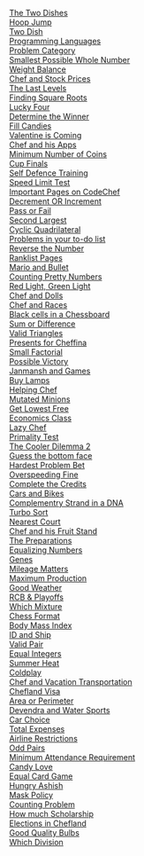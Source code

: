 [The Two Dishes](https://www.codechef.com/LP1TO201/problems/MAX_DIFF)<br/>
[Hoop Jump](https://www.codechef.com/LP1TO201/problems/HOOPS)<br/>
[Two Dish](https://www.codechef.com/LP1TO201/problems/TWODISH)<br/>
[Programming Languages](https://www.codechef.com/LP1TO201/problems/PROGLANG)<br/>
[Problem Category](https://www.codechef.com/LP1TO201/problems/PROBCAT)<br/>
[Smallest Possible Whole Number](https://www.codechef.com/LP1TO201/problems/SMOL?tab=statement)<br/>
[Weight Balance](https://www.codechef.com/LP1TO201/problems/WEIGHTBL)<br/>
[Chef and Stock Prices](https://www.codechef.com/LP1TO201/problems/CSTOCK)<br/>
[The Last Levels](https://www.codechef.com/problems/LASTLEVELS)<br/>
[Finding Square Roots](https://www.codechef.com/problems/FSQRT)<br/>
[Lucky Four](https://www.codechef.com/LP1TO205/problems/LUCKFOUR)<br/>
[Determine the Winner](https://www.codechef.com/problems/WINNERR)<br/>
[Fill Candies](https://www.codechef.com/problems/FILLCANDIES)<br/>
[Valentine is Coming](https://www.codechef.com/problems/VALENTINE)<br/>
[Chef and his Apps](https://www.codechef.com/problems/CHEFAPPS)<br/>
[Minimum Number of Coins](https://www.codechef.com/problems/MINCOINS)<br/>
[Cup Finals](https://www.codechef.com/problems/CRICUP)<br/>
[Self Defence Training](https://www.codechef.com/problems/SELFDEF)<br/>
[Speed Limit Test](https://www.codechef.com/problems/SPEEDTEST)<br/>
[Important Pages on CodeChef](https://www.codechef.com/problems/CHEFPAGES)<br/>
[Decrement OR Increment](https://www.codechef.com/problems/DECINC)<br/>
[Pass or Fail](https://www.codechef.com/problems/PASSORFAIL)<br/>
[Second Largest](https://www.codechef.com/problems/FLOW017)<br/>
[Cyclic Quadrilateral](https://www.codechef.com/problems/CYCLICQD)<br/>
[Problems in your to-do list](https://www.codechef.com/problems/TODOLIST?tab=statement)<br/>
[Reverse the Number](https://www.codechef.com/problems/FLOW007)<br/>
[Ranklist Pages](https://www.codechef.com/problems/RANKLISTPAGE)<br/>
[Mario and Bullet](https://www.codechef.com/problems/BULLET)<br/>
[Counting Pretty Numbers](https://www.codechef.com/problems/NUM239)<br/>
[Red Light, Green Light](https://www.codechef.com/problems/DOLL)<br/>
[Chef and Dolls](https://www.codechef.com/problems/MISSP)<br/>
[Chef and Races](https://www.codechef.com/problems/CHEFRACES)<br/>
[Black cells in a Chessboard](https://www.codechef.com/problems/BLACKCEL)<br/>
[Sum or Difference](https://www.codechef.com/problems/DIFFSUM)<br/>
[Valid Triangles](https://www.codechef.com/problems/FLOW013)<br/>
[Presents for Cheffina](https://www.codechef.com/problems/PRESENTS)<br/>
[Small Factorial](https://www.codechef.com/problems/FLOW018)<br/>
[Possible Victory](https://www.codechef.com/problems/T20MCH)<br/>
[Janmansh and Games](https://www.codechef.com/problems/JGAMES)<br/>
[Buy Lamps](https://www.codechef.com/problems/BUYLAMP)<br/>
[Helping Chef](https://www.codechef.com/problems/FLOW008)<br/>
[Mutated Minions](https://www.codechef.com/problems/CHN15A)<br/>
[Get Lowest Free](https://www.codechef.com/problems/SALE)<br/>
[Economics Class](https://www.codechef.com/problems/ECOCLASS)<br/>
[Lazy Chef](https://www.codechef.com/problems/LAZYCHF)<br/>
[Primality Test](https://www.codechef.com/problems/PRB01)<br/>
[The Cooler Dilemma 2](https://www.codechef.com/problems/WATERCOOLER2)<br/>
[Guess the bottom face](https://www.codechef.com/problems/BOTTOM)<br/>
[Hardest Problem Bet](https://www.codechef.com/problems/HARDBET)<br/>
[Overspeeding Fine](https://www.codechef.com/problems/FINE)<br/>
[Complete the Credits](https://www.codechef.com/problems/CREDITS)<br/>
[Cars and Bikes](https://www.codechef.com/problems/TYRES)<br/>
[Complementry Strand in a DNA](https://www.codechef.com/problems/DNASTRAND)<br/>
[Turbo Sort](https://www.codechef.com/problems/TSORT)<br/>
[Nearest Court](https://www.codechef.com/problems/NEARESTCOURT)<br/>
[Chef and his Fruit Stand](https://www.codechef.com/problems/FRUITCHAAT)<br/>
[The Preparations](https://www.codechef.com/problems/SUPCHEF)<br/>
[Equalizing Numbers](https://www.codechef.com/problems/EQLZING)<br/>
[Genes](https://www.codechef.com/problems/GENE01)<br/>
[Mileage Matters](https://www.codechef.com/problems/MILEAGE?tab=statement)<br/>
[Maximum Production](https://www.codechef.com/problems/EITA)<br/>
[Good Weather](https://www.codechef.com/problems/GOODWEAT)<br/>
[RCB & Playoffs](https://www.codechef.com/problems/RCBPLAY)<br/>
[Which Mixture](https://www.codechef.com/problems/MIXTURE)<br/>
[Chess Format](https://www.codechef.com/problems/CHSFORMT)<br/>
[Body Mass Index](https://www.codechef.com/problems/BMI)<br/>
[ID and Ship](https://www.codechef.com/problems/FLOW010)<br/>
[Valid Pair](https://www.codechef.com/problems/SOCKS1)<br/>
[Equal Integers](https://www.codechef.com/problems/INCREAR)<br/>
[Summer Heat](https://www.codechef.com/problems/COCONUT)<br/>
[Coldplay](https://www.codechef.com/problems/SLOOP)<br/>
[Chef and Vacation Transportation](https://www.codechef.com/problems/CHEFTRANS)<br/>
[Chefland Visa](https://www.codechef.com/problems/VISA)<br/>
[Area or Perimeter](https://www.codechef.com/problems/AREAPERI)<br/>
[Devendra and Water Sports](https://www.codechef.com/problems/DEVSPORTS)<br/>
[Car Choice](https://www.codechef.com/problems/CARCHOICE)<br/>
[Total Expenses](https://www.codechef.com/problems/FLOW009)<br/>
[Airline Restrictions](https://www.codechef.com/problems/AIRLINE)<br/>
[Odd Pairs](https://www.codechef.com/problems/ODDPAIRS)<br/>
[Minimum Attendance Requirement](https://www.codechef.com/problems/ATTENDU)<br/>
[Candy Love](https://www.codechef.com/problems/CNDLOVE)<br/>
[Equal Card Game](https://www.codechef.com/problems/EQCARDGAME)<br/>
[Hungry Ashish](https://www.codechef.com/problems/PIZZA_BURGER)<br/>
[Mask Policy](https://www.codechef.com/problems/MASKPOL)<br/>
[Counting Problem](https://www.codechef.com/problems/COUNTP)<br/>
[How much Scholarship](https://www.codechef.com/problems/ZCOSCH)<br/>
[Elections in Chefland](https://www.codechef.com/problems/ELECTIONS)<br/>
[Good Quality Bulbs](https://www.codechef.com/problems/BULBLIFE)<br>
[Which Division](https://www.codechef.com/problems/WHICHDIV)<br/>
